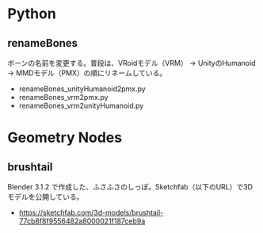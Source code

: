 # Python
## renameBones
ボーンの名前を変更する。普段は、VRoidモデル（VRM） -> UnityのHumanoid -> MMDモデル（PMX）の順にリネームしている。
- renameBones_unityHumanoid2pmx.py
- renameBones_vrm2pmx.py
- renameBones_vrm2unityHumanoid.py

# Geometry Nodes
## brushtail
Blender 3.1.2 で作成した、ふさふさのしっぽ。Sketchfab（以下のURL）で3Dモデルを公開している。
- https://sketchfab.com/3d-models/brushtail-77cb8f8f9556482a8000021f187ceb9a
